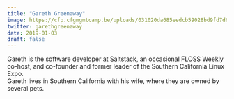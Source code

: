 ```yaml
---
title: "Gareth Greenaway"
image: https://cfp.cfgmgmtcamp.be/uploads/031020da685eedcb59028bd9fd7d6008e02715a5ecbdf9f549.jpeg
twitter: garethgreenaway
date: 2019-01-03
draft: false
---
```


Gareth is the software developer at Saltstack, an occasional FLOSS Weekly co-host,
and co-founder and former leader of the Southern California Linux Expo.  
Gareth lives in Southern California with his wife, where they are owned by several pets.  
